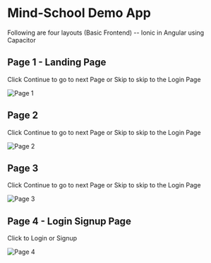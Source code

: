 # Mind-School Demo App #
Following are four layouts (Basic Frontend) -- Ionic in Angular using Capacitor 

## Page 1 - Landing Page ## 

Click Continue to go to next Page or Skip to skip to the Login Page

![Page 1](https://drive.google.com/uc?export=view&id=1HJMGLIgtBEty1AuF9b_wO45ESDIiPuRJ)

## Page 2 ## 

Click Continue to go to next Page or Skip to skip to the Login Page

![Page 2](https://drive.google.com/uc?export=view&id=14WBaoXdCOlh35bmaWrC48RJmL7ay85Fu)

## Page 3 ## 

Click Continue to go to next Page or Skip to skip to the Login Page

![Page 3](https://drive.google.com/uc?export=view&id=1Bq8X1Oe9QL8ppDd6J1ipXc1kjuOAwtVT)

## Page 4 - Login Signup Page ## 

Click to Login or Signup

![Page 4](https://drive.google.com/uc?export=view&id=1kw9M15bokCef3qZL_9l4wJKGKWHgU-Mn)
